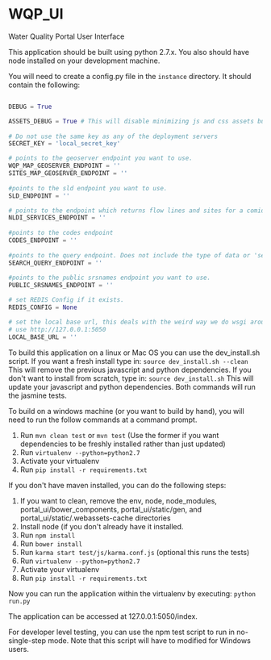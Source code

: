 # WQP_UI
Water Quality Portal User Interface

This application should be built using python 2.7.x. You also should have node installed on your development machine.

You will need to create a config.py file in the `instance` directory. It should contain the following:
```python

DEBUG = True

ASSETS_DEBUG = True # This will disable minimizing js and css assets but less files will still compile.
	
# Do not use the same key as any of the deployment servers
SECRET_KEY = 'local_secret_key'

# points to the geoserver endpoint you want to use. 
WQP_MAP_GEOSERVER_ENDPOINT = ''
SITES_MAP_GEOSERVER_ENDPOINT = ''
	
#points to the sld endpoint you want to use.
SLD_ENDPOINT = ''

# points to the endpoint which returns flow lines and sites for a comid
NLDI_SERVICES_ENDPOINT = ''
	
#points to the codes endpoint
CODES_ENDPOINT = ''
	
#points to the query endpoint. Does not include the type of data or 'search' part of the endpoint
SEARCH_QUERY_ENDPOINT = ''
	
#points to the public srsnames endpoint you want to use.
PUBLIC_SRSNAMES_ENDPOINT = ''

# set REDIS Config if it exists.
REDIS_CONFIG = None

# set the local base url, this deals with the weird way we do wsgi around here, for local development
# use http://127.0.0.1:5050
LOCAL_BASE_URL = ''
```


To build this application on a linux or Mac OS you can use the dev_install.sh script. If you want a fresh install type in:
`source dev_install.sh --clean`
This will remove the previous javascript and python dependencies. If you don't want to install from scratch, type in:
`source dev_install.sh`
This will update your javascript and python dependencies. Both commands will run the jasmine tests.

To build on a windows machine (or you want to build by hand), you will need to run the follow commands at a command prompt.
1. Run `mvn clean test` or `mvn test` (Use the former if you want dependencies to be freshly installed rather than just updated)
2. Run `virtualenv --python=python2.7`
3. Activate your virtualenv
4. Run `pip install -r requirements.txt`

If you don't have maven installed, you can do the following steps:
1. If you want to clean, remove the env, node, node_modules, portal_ui/bower_components, portal_ui/static/gen, and portal_ui/static/.webassets-cache directories
2. Install node (if you don't already have it installed.
3. Run `npm install`
4. Run `bower install`
5. Run `karma start test/js/karma.conf.js` (optional this runs the tests)
6. Run `virtualenv --python=python2.7`
7. Activate your virtualenv
8. Run `pip install -r requirements.txt`


Now you can run the application within the virtualenv by executing:
`python run.py`

The application can be accessed at 127.0.0.1:5050/index.

For developer level testing, you can use the npm test script to run in no-single-step mode. Note that this
script will have to modified for Windows users.

